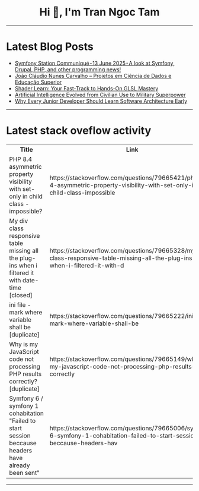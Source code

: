 <h1 align="center">Hi 👋, I'm Tran Ngoc Tam</h1>

---

# Latest Blog Posts 
<!-- BLOG-POST-LIST:START -->
- [Symfony Station Communiqué - 13 June 2025 - A look at Symfony, Drupal, PHP, and other programming news!](https://dev.to/reubenwalker64/symfony-station-communique-13-june-2025-a-look-at-symfony-drupal-php-and-other-programming-4ddo)
- [João Cláudio Nunes Carvalho – Projetos em Ciência de Dados e Educação Superior](https://dev.to/joo_cludiojoaoclaudio/joao-claudio-nunes-carvalho-projetos-em-ciencia-de-dados-e-educacao-superior-3l7h)
- [Shader Learn: Your Fast-Track to Hands-On GLSL Mastery](https://dev.to/mu_san_cdd820a45d42450ddf/shader-learn-your-fast-track-to-hands-on-glsl-mastery-4l3k)
- [Artificial Intelligence Evolved from Civilian Use to Military Superpower](https://dev.to/ashikur_rahmannazil93/artificial-intelligence-evolved-from-civilian-use-to-military-superpower-689)
- [Why Every Junior Developer Should Learn Software Architecture Early](https://dev.to/techies_grow_28919d1972db/why-every-junior-developer-should-learn-software-architecture-early-97m)
<!-- BLOG-POST-LIST:END -->

---

# Latest stack oveflow activity
<table>
  <tr><th>Title</th><th>Link</th></tr>
  <!-- STACKOVERFLOW:START --><tr><td>PHP 8.4 asymmetric property visibility with set-only in child class - impossible?</td><td>https://stackoverflow.com/questions/79665421/php-8-4-asymmetric-property-visibility-with-set-only-in-child-class-impossible</td></tr><tr><td>My div class responsive table missing all the plug-ins when i filtered it with date-time [closed]</td><td>https://stackoverflow.com/questions/79665328/my-div-class-responsive-table-missing-all-the-plug-ins-when-i-filtered-it-with-d</td></tr><tr><td>ini file - mark where variable shall be [duplicate]</td><td>https://stackoverflow.com/questions/79665222/ini-file-mark-where-variable-shall-be</td></tr><tr><td>Why is my JavaScript code not processing PHP results correctly? [duplicate]</td><td>https://stackoverflow.com/questions/79665149/why-is-my-javascript-code-not-processing-php-results-correctly</td></tr><tr><td>Symfony 6 / symfony 1 cohabitation &quot;Failed to start session beccause headers have already been sent&quot;</td><td>https://stackoverflow.com/questions/79665006/symfony-6-symfony-1-cohabitation-failed-to-start-session-beccause-headers-hav</td></tr><!-- STACKOVERFLOW:END -->
</table>

---


